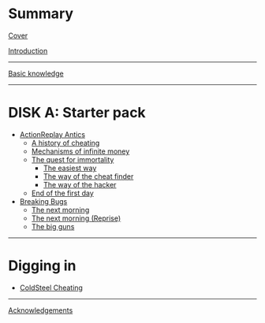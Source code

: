 # Summary

[Cover](./Cover.md)

[Introduction](./Introduction.md)

---
[Basic knowledge](./Basic_Knowledge.md)

---
# DISK A: Starter pack

- [ActionReplay Antics](./01_ActionReplay-Antics.md)
  - [A history of cheating](./01.01_A-history-of-cheating.md)
  - [Mechanisms of infinite money](./01.02_Mechanisms-of-infinite-money.md)
  - [The quest for immortality](./01.03_The-quest-for-immortality.md)
    - [The easiest way](./01.03.01_The-easiest-way.md)
    - [The way of the cheat finder](./01.03.02_The-way-of-the-cheat-finder.md)
    - [The way of the hacker](./01.03.03_The-way-of-the-hacker.md)
  - [End of the first day]()
- [Breaking Bugs]()
  - [The next morning]()
  - [The next morning (Reprise)]()
  - [The big guns]()

---
# Digging in

- [ColdSteel Cheating](./03_ColdSteel-Cheating.md)

<!-- --- -->
<!-- # Romhacking -->

---
[Acknowledgements](./Acknowledgements.md)

